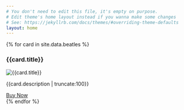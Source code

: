 ```yaml
---
# You don't need to edit this file, it's empty on purpose.
# Edit theme's home layout instead if you wanna make some changes
# See: https://jekyllrb.com/docs/themes/#overriding-theme-defaults
layout: home
---
```

<div class="card-grid">
  {% for card in site.data.beatles %}
  <div class="card-wrapper">
    <div class="card">
      <h3 class="card-title">{{card.title}}</h3>
      <img class="card-image" src="{{card.cover}}" alt="{{card.title}}">
      <p class="card-description">
        {{card.description | truncate:100}}
      </p>
      <a href="#" class="buy-button button button-action">
        Buy Now
      </a>
    </div>
  </div>
  {% endfor %}
</div>
